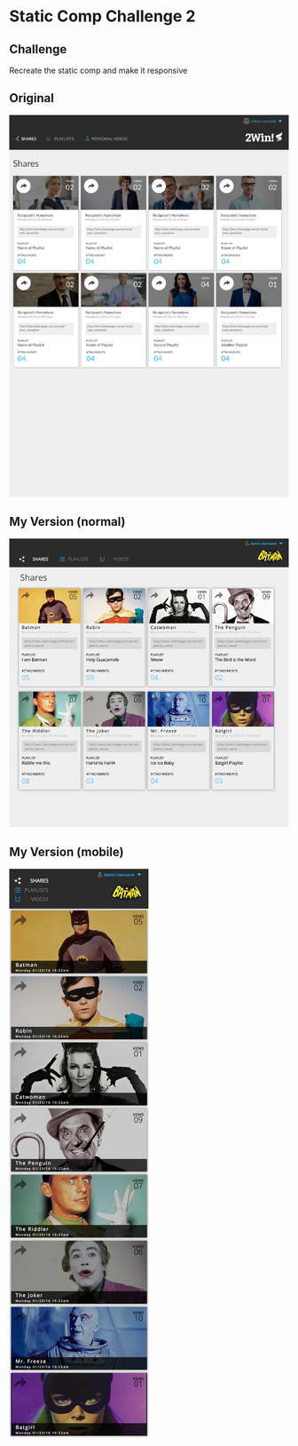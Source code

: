 # Static Comp Challenge 2
## Challenge
Recreate the static comp and make it responsive
## Original
![Original Comp](screenshots/original-version.jpg)

## My Version (normal)
![My Version Comp](screenshots/my-version.png)

## My Version (mobile)
![My Version Mobile Comp](screenshots/my-version2.png)

